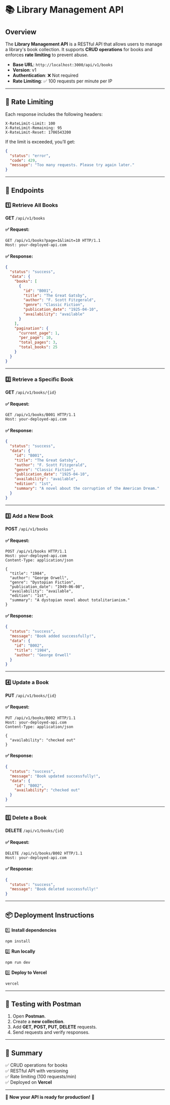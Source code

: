 # 📚 Library Management API

## Overview
The **Library Management API** is a RESTful API that allows users to manage a library's book collection. It supports **CRUD operations** for books and enforces **rate limiting** to prevent abuse.

- **Base URL**: `http://localhost:3000/api/v1/books`
- **Version**: v1
- **Authentication**: ❌ Not required
- **Rate Limiting**: ✅ 100 requests per minute per IP

---

## 📌 Rate Limiting
Each response includes the following headers:

```http
X-RateLimit-Limit: 100
X-RateLimit-Remaining: 95
X-RateLimit-Reset: 1706543200
```

If the limit is exceeded, you’ll get:

```json
{
  "status": "error",
  "code": 429,
  "message": "Too many requests. Please try again later."
}
```

---

## 📖 Endpoints

### 1️⃣ Retrieve All Books
**GET** `/api/v1/books`

#### ✅ Request:
```http
GET /api/v1/books?page=1&limit=10 HTTP/1.1
Host: your-deployed-api.com
```

#### ✅ Response:
```json
{
  "status": "success",
  "data": {
    "books": [
      {
        "id": "B001",
        "title": "The Great Gatsby",
        "author": "F. Scott Fitzgerald",
        "genre": "Classic Fiction",
        "publication_date": "1925-04-10",
        "availability": "available"
      }
    ],
    "pagination": {
      "current_page": 1,
      "per_page": 10,
      "total_pages": 3,
      "total_books": 25
    }
  }
}
```

---

### 2️⃣ Retrieve a Specific Book
**GET** `/api/v1/books/{id}`

#### ✅ Request:
```http
GET /api/v1/books/B001 HTTP/1.1
Host: your-deployed-api.com
```

#### ✅ Response:
```json
{
  "status": "success",
  "data": {
    "id": "B001",
    "title": "The Great Gatsby",
    "author": "F. Scott Fitzgerald",
    "genre": "Classic Fiction",
    "publication_date": "1925-04-10",
    "availability": "available",
    "edition": "1st",
    "summary": "A novel about the corruption of the American Dream."
  }
}
```

---

### 3️⃣ Add a New Book
**POST** `/api/v1/books`

#### ✅ Request:
```http
POST /api/v1/books HTTP/1.1
Host: your-deployed-api.com
Content-Type: application/json

{
  "title": "1984",
  "author": "George Orwell",
  "genre": "Dystopian Fiction",
  "publication_date": "1949-06-08",
  "availability": "available",
  "edition": "1st",
  "summary": "A dystopian novel about totalitarianism."
}
```

#### ✅ Response:
```json
{
  "status": "success",
  "message": "Book added successfully!",
  "data": {
    "id": "B002",
    "title": "1984",
    "author": "George Orwell"
  }
}
```

---

### 4️⃣ Update a Book
**PUT** `/api/v1/books/{id}`

#### ✅ Request:
```http
PUT /api/v1/books/B002 HTTP/1.1
Host: your-deployed-api.com
Content-Type: application/json

{
  "availability": "checked out"
}
```

#### ✅ Response:
```json
{
  "status": "success",
  "message": "Book updated successfully!",
  "data": {
    "id": "B002",
    "availability": "checked out"
  }
}
```

---

### 5️⃣ Delete a Book
**DELETE** `/api/v1/books/{id}`

#### ✅ Request:
```http
DELETE /api/v1/books/B002 HTTP/1.1
Host: your-deployed-api.com
```

#### ✅ Response:
```json
{
  "status": "success",
  "message": "Book deleted successfully!"
}
```

---

## 📦 Deployment Instructions

1️⃣ **Install dependencies**
```bash
npm install
```

2️⃣ **Run locally**
```bash
npm run dev
```

3️⃣ **Deploy to Vercel**
```bash
vercel
```

---

## 🔎 Testing with Postman
1. Open **Postman**.
2. Create a **new collection**.
3. Add **GET, POST, PUT, DELETE** requests.
4. Send requests and verify responses.

---

## 🎯 Summary
✅ CRUD operations for books  
✅ RESTful API with versioning  
✅ Rate limiting (100 requests/min)  
✅ Deployed on **Vercel**  

---

🚀 **Now your API is ready for production!** 🚀
